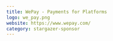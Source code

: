 ```yaml
---
title: WePay - Payments for Platforms
logo: we_pay.png
website: https://www.wepay.com/
category: stargazer-sponsor
---
```

